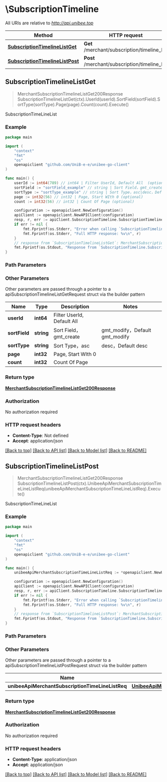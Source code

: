 # \SubscriptionTimeline

All URIs are relative to *http://api.unibee.top*

Method | HTTP request | Description
------------- | ------------- | -------------
[**SubscriptionTimelineListGet**](SubscriptionTimeline.md#SubscriptionTimelineListGet) | **Get** /merchant/subscription/timeline_list | SubscriptionTimeLineList
[**SubscriptionTimelineListPost**](SubscriptionTimeline.md#SubscriptionTimelineListPost) | **Post** /merchant/subscription/timeline_list | SubscriptionTimeLineList



## SubscriptionTimelineListGet

> MerchantSubscriptionTimelineListGet200Response SubscriptionTimelineListGet(ctx).UserId(userId).SortField(sortField).SortType(sortType).Page(page).Count(count).Execute()

SubscriptionTimeLineList

### Example

```go
package main

import (
	"context"
	"fmt"
	"os"
	openapiclient "github.com/UniB-e-e/unibee-go-client"
)

func main() {
	userId := int64(789) // int64 | Filter UserId, Default All  (optional)
	sortField := "sortField_example" // string | Sort Field，gmt_create|gmt_modify，Default gmt_modify (optional)
	sortType := "sortType_example" // string | Sort Type，asc|desc，Default desc (optional)
	page := int32(56) // int32 | Page, Start WIth 0 (optional)
	count := int32(56) // int32 | Count Of Page (optional)

	configuration := openapiclient.NewConfiguration()
	apiClient := openapiclient.NewAPIClient(configuration)
	resp, r, err := apiClient.SubscriptionTimeline.SubscriptionTimelineListGet(context.Background()).UserId(userId).SortField(sortField).SortType(sortType).Page(page).Count(count).Execute()
	if err != nil {
		fmt.Fprintf(os.Stderr, "Error when calling `SubscriptionTimeline.SubscriptionTimelineListGet``: %v\n", err)
		fmt.Fprintf(os.Stderr, "Full HTTP response: %v\n", r)
	}
	// response from `SubscriptionTimelineListGet`: MerchantSubscriptionTimelineListGet200Response
	fmt.Fprintf(os.Stdout, "Response from `SubscriptionTimeline.SubscriptionTimelineListGet`: %v\n", resp)
}
```

### Path Parameters



### Other Parameters

Other parameters are passed through a pointer to a apiSubscriptionTimelineListGetRequest struct via the builder pattern


Name | Type | Description  | Notes
------------- | ------------- | ------------- | -------------
 **userId** | **int64** | Filter UserId, Default All  | 
 **sortField** | **string** | Sort Field，gmt_create|gmt_modify，Default gmt_modify | 
 **sortType** | **string** | Sort Type，asc|desc，Default desc | 
 **page** | **int32** | Page, Start WIth 0 | 
 **count** | **int32** | Count Of Page | 

### Return type

[**MerchantSubscriptionTimelineListGet200Response**](MerchantSubscriptionTimelineListGet200Response.md)

### Authorization

No authorization required

### HTTP request headers

- **Content-Type**: Not defined
- **Accept**: application/json

[[Back to top]](#) [[Back to API list]](../README.md#documentation-for-api-endpoints)
[[Back to Model list]](../README.md#documentation-for-models)
[[Back to README]](../README.md)


## SubscriptionTimelineListPost

> MerchantSubscriptionTimelineListGet200Response SubscriptionTimelineListPost(ctx).UnibeeApiMerchantSubscriptionTimeLineListReq(unibeeApiMerchantSubscriptionTimeLineListReq).Execute()

SubscriptionTimeLineList

### Example

```go
package main

import (
	"context"
	"fmt"
	"os"
	openapiclient "github.com/UniB-e-e/unibee-go-client"
)

func main() {
	unibeeApiMerchantSubscriptionTimeLineListReq := *openapiclient.NewUnibeeApiMerchantSubscriptionTimeLineListReq() // UnibeeApiMerchantSubscriptionTimeLineListReq | 

	configuration := openapiclient.NewConfiguration()
	apiClient := openapiclient.NewAPIClient(configuration)
	resp, r, err := apiClient.SubscriptionTimeline.SubscriptionTimelineListPost(context.Background()).UnibeeApiMerchantSubscriptionTimeLineListReq(unibeeApiMerchantSubscriptionTimeLineListReq).Execute()
	if err != nil {
		fmt.Fprintf(os.Stderr, "Error when calling `SubscriptionTimeline.SubscriptionTimelineListPost``: %v\n", err)
		fmt.Fprintf(os.Stderr, "Full HTTP response: %v\n", r)
	}
	// response from `SubscriptionTimelineListPost`: MerchantSubscriptionTimelineListGet200Response
	fmt.Fprintf(os.Stdout, "Response from `SubscriptionTimeline.SubscriptionTimelineListPost`: %v\n", resp)
}
```

### Path Parameters



### Other Parameters

Other parameters are passed through a pointer to a apiSubscriptionTimelineListPostRequest struct via the builder pattern


Name | Type | Description  | Notes
------------- | ------------- | ------------- | -------------
 **unibeeApiMerchantSubscriptionTimeLineListReq** | [**UnibeeApiMerchantSubscriptionTimeLineListReq**](UnibeeApiMerchantSubscriptionTimeLineListReq.md) |  | 

### Return type

[**MerchantSubscriptionTimelineListGet200Response**](MerchantSubscriptionTimelineListGet200Response.md)

### Authorization

No authorization required

### HTTP request headers

- **Content-Type**: application/json
- **Accept**: application/json

[[Back to top]](#) [[Back to API list]](../README.md#documentation-for-api-endpoints)
[[Back to Model list]](../README.md#documentation-for-models)
[[Back to README]](../README.md)

